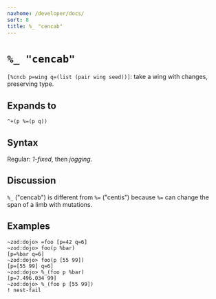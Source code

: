 ```yaml
---
navhome: /developer/docs/
sort: 8
title: %_ "cencab"
---
```


# `%_ "cencab"`

`[%cncb p=wing q=(list (pair wing seed))]`: take a wing with changes,
preserving type.

## Expands to

```
^+(p %=(p q))
```

## Syntax

Regular: *1-fixed*, then *jogging*.

## Discussion

`%_` ("cencab") is different from `%=` ("centis") because `%=` 
can change the span of a limb with mutations.

## Examples

```
~zod:dojo> =foo [p=42 q=6]
~zod:dojo> foo(p %bar)
[p=%bar q=6]
~zod:dojo> foo(p [55 99])
[p=[55 99] q=6]
~zod:dojo> %_(foo p %bar)
[p=7.496.034 99]
~zod:dojo> %_(foo p [55 99])
! nest-fail
```
